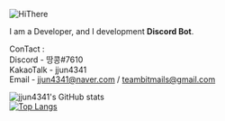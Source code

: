 ![HiThere](https://camo.githubusercontent.com/f5b6ae6839a281f177ecea00d3ddc7f83ef33b635ebfce9516d8a5fb57e19f4c/68747470733a2f2f63617073756c652d72656e6465722e76657263656c2e6170702f6170693f747970653d7761766526636f6c6f723d74696d654772616469656e74266865696768743d3330302673656374696f6e3d68656164657226746578743d4869253230546865726525323025463025394625393125384226666f6e7453697a653d3930)

I am a Developer, and I development **Discord Bot**.

ConTact : <br>
Discord - 땅콩#7610 <br>
KakaoTalk - jjun4341 <br>
Email - jjun4341@naver.com / teambitmails@gmail.com

![jjun4341's GitHub stats](https://github-readme-stats.vercel.app/api?username=jjun4341&show_icons=true&theme=dark) <br>
[![Top Langs](https://github-readme-stats.vercel.app/api/top-langs/?username=jjun4341&layout=compact&theme=dark)](https://github.com/anuraghazra/github-readme-stats)

